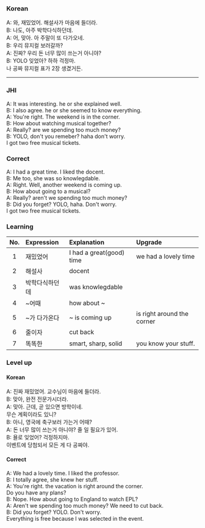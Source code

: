 ### Korean

A: 와, 재밌었어. 해설사가 마음에 들더라.  
B: 나도, 아주 박학다식하던데.  
A: 어, 맞아. 아 주말이 또 다가오네.  
B: 우리 뮤지컬 보러갈까?  
A: 진짜? 우리 돈 너무 많이 쓰는거 아니야?  
B: YOLO 잊었아? 하하 걱정마.  
   나 공짜 뮤지컬 표가 2장 생겼거든.  
****

### JHI  

A: It was interesting. he or she explained well.  
B: I also agree. he or she seemed to know everything.  
A: You're right. The weekend is in the corner.  
B: How about watching musical together?  
A: Really? are we spending too much money?  
B: YOLO, don't you remeber? haha don't worry.  
   I got two free musical tickets.  


### Correct

A: I had a great time. I liked the docent.  
B: Me too, she was so knowlegdable.  
A: Right. Well, another weekend is coming up.  
B: How about going to a musical?  
A: Really? aren't we spending too much money?  
B: Did you forget? YOLO, haha. Don't worry.  
   I got two free musical tickets.  


### Learning

| No. | Expression | Explanation | Upgrade |
| :---: | :--- | :--- |  :--- |
| 1 | 재밌었어 | I had a great(good) time | we had a lovely time |
| 2 | 해설사 | docent |
| 3 | 박학다식하던데 | was knowlegdable |
| 4 | ~어때 |how about ~ |  
| 5 | ~가 다가온다 | ~ is coming up | is right around the  corner
| 6 | 줄이자 | cut back |
| 7 | 똑똑한 | smart, sharp, solid | you know your stuff.



### Level up

#### Korean

A: 진짜 재밌었어. 교수님이 마음에 들더라.  
B: 맞아, 완전 전문가시더라.  
A: 맞아. 근데, 곧 있으면 방학이네.  
   무슨 계획이라도 있니?  
B: 아니, 영국에 축구보러 가는거 어때?  
A: 돈 너무 많이 쓰는거 아니야? 줄 일 필요가 있어.  
B: 욜로 잊었어? 걱정하지마.  
   이벤트에 당첨되서 모든 게 다 공짜야.  

#### Correct

A: We had a lovely time. I liked the professor.  
B: I totally agree, she knew her stuff.  
A: You're right. the vacation is right around the corner.  
   Do you have any plans?  
B: Nope. How about going to England to watch EPL?  
A: Aren't we spending too much money? We need to cut back.  
B: Did you forget? YOLO. Don't worry.  
   Everything is free because I was selected in the event.  
